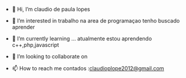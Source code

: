 - 👋 Hi, I’m  claudio de paula lopes
- 👀 I’m interested in trabalho na area de programaçao tenho buscado aprender 

- 🌱 I’m currently learning ...
atualmente estou aprendendo c++,php,javascript
- 💞️ I’m looking to collaborate on 

- 📫 How to reach me 
contados :claudioplope2012@gmail.com

<!---
belllopes/belllopes is a ✨ special ✨ repository because its `README.md` (this file) appears on your GitHub profile.
You can click the Preview link to take a look at your changes.
--->
